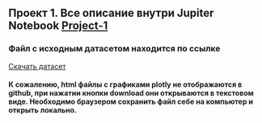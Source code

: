 ## Проект 1.  Все описание внутри Jupiter Notebook [Project-1](Project-1.ipynb)

### Файл с исходным датасетом находится по ссылке
 [Скачать датасет](https://disk.yandex.ru/d/mf-CKFVVvt4t0Q)

#### К сожалению, html файлы с графиками plotly не отображаются в github, при нажатии кнопки download они открываются в текстовом виде. Необходимо браузером сохранить файл себе на компьютер и открыть локально.